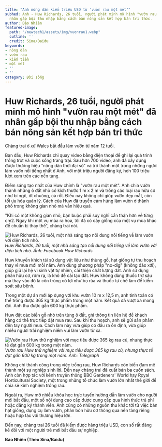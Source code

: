 ```yaml
---
title: "Anh nông dân kiếm triệu USD từ 'vườn rau một mét'"
subhed: Anh - Huw Richards, 26 tuổi, người phát minh mô hình "vườn rau một mét" đã
  nhân gấp bội thu nhập bằng cách bán nông sản kết hợp bán tri thức.
author: Bảo Nhiên
featured-image:
  path: "/newtech1/assets/img/vuonrau1.webp"
  cutline: ''
  credit: Sina/Baidu
keywords:
- nông dân
- vườn rau
- kiếm tiền
- một mét
- ''
- ''
category: Đời sống
---
```


# Huw Richards, 26 tuổi, người phát minh mô hình "vườn rau một mét" đã nhân gấp bội thu nhập bằng cách bán nông sản kết hợp bán tri thức

Chàng trai ở xứ Wales bắt đầu làm vườn từ năm 12 tuổi.

Ban đầu, Huw Richards chỉ quay video bằng điện thoại để ghi lại quá trình trồng trọt và cuộc sống trang trại. Sau hơn 700 video, anh đã xây dựng được thương hiệu "nông dân thời đại số" và trở thành một trong những người làm vườn nổi tiếng nhất ở Anh, với một triệu người đăng ký, hơn 100 triệu lượt xem trên các nền tảng.

Điểm sáng tạo nhất của Huw chính là "vườn rau một mét". Anh chia vườn thành những ô đất nhỏ có kích thước 1 m x 2 m và trồng các loại rau hữu cơ như bí ngô, ớt chuông, cà rốt. Điều này không chỉ giúp vườn đẹp mắt, còn tối ưu hóa quản lý. Cách của Huw đã truyền cảm hứng làm vườn ở thành phố trong không gian nhỏ mà vẫn hiệu quả.

"Khi có một không gian nhỏ, bạn buộc phải suy nghĩ cẩn thận hơn về từng cm2. Ngay khi một vụ mùa ra hoa, tôi đã có cây giống của một vụ mùa khác để chuẩn bị thay thế", chàng trai nói.

![Huw Richards, 26 tuổi, một nhà sáng tạo nổi dung nổi tiếng về làm vườn với diện tích nhỏ.](/newtech1/assets/img/vuonrau1.webp)  
*Huw Richards, 26 tuổi, một nhà sáng tạo nổi dung nổi tiếng về làm vườn với diện tích nhỏ. Ảnh: Facebook Huw Richards*

Huw khuyến khích tái sử dụng vật liệu như thùng gỗ, hạt giống tự thu hoạch thay vì mua mới mỗi năm. Anh dùng phương pháp "no-dig" (không đào xới), giúp giữ lại hệ vi sinh vật tự nhiên, cải thiện chất lượng đất. Anh sử dụng phân hữu cơ, rơm rạ, lá khô để cải tạo đất. Huw không dùng thuốc trừ sâu mà thay vào đó là côn trùng có lợi như bọ rùa và thuốc tự chế làm để kiểm soát sâu bệnh.

Trong một dự án mới áp dụng với khu vườn 10 m x 12,5 m, anh tính toán có thể trồng được 365 kg thực phẩm trong một năm. Kết quả đã vượt xa mong đợi. Anh thu được gần 600 kg thực phẩm.

Huw đặt các biển gỗ nhỏ trên từng ô đất, ghi thông tin liên hệ để khách hàng có thể trực tiếp đặt mua rau. Sau khi thu hoạch, anh sẽ gửi sản phẩm đến tay người mua. Cách làm này vừa giúp có đầu ra ổn định, vừa giúp nhiều người trải nghiệm niềm vui làm vườn từ xa.

![Vườn rau Huw thử nghiệm với mục tiêu được 365 kg rau củ, nhưng thực tế đạt gần 600 kg trong một năm.](/newtech1/assets/img/vuonrau2.webp)  
*Vườn rau Huw thử nghiệm với mục tiêu được 365 kg rau củ, nhưng thực tế đạt gần 600 kg trong một năm. Ảnh: Telegraph*

Không chỉ thành công trong việc trồng rau, Huw Richards còn biến đam mê thành một sự nghiệp sinh lời. Đến nay chàng trai đã xuất bản ba cuốn sách. Anh còn hợp tác với kênh truyền thông BBC Gardeners' World hay Royal Horticultural Society, một trong những tổ chức làm vườn lớn nhất thế giới để chia sẻ kinh nghiệm trồng rau.

Ngoài ra, Huw mở nhiều khóa học trực tuyến hướng dẫn làm vườn cho người mới bắt đầu, một số nội dung cao cấp được cung cấp qua hình thức trả phí hoặc đăng ký thành viên. Anh cũng có những nguồn thu khác tới từ việc bán hạt giống, dụng cụ làm vườn, phân bón hữu cơ thông qua nền tảng riêng hoặc hợp tác với thương hiệu lớn.

Đến nay, chàng trai 26 tuổi đã kiếm được hàng triệu USD, con số rất đáng kể đối với một người trẻ mới bắt đầu sự nghiệp.

**Bảo Nhiên (Theo Sina/Baidu)**
